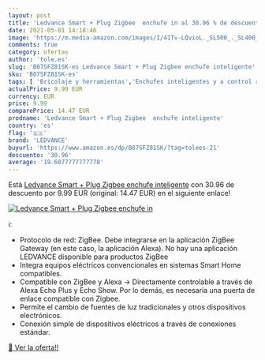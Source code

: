 ```yaml
---
layout: post
title: 'Ledvance Smart + Plug Zigbee  enchufe in al 30.96 % de descuento'
date: 2021-05-01 14:18:46
image: 'https://m.media-amazon.com/images/I/41Tv-LQvioL._SL500_._SL400_.jpg'
comments: true
category: ofertas
author: 'tole.es'
slug: 'B07SFZ81SK-es Ledvance Smart + Plug Zigbee enchufe inteligente'
sku: 'B07SFZ81SK-es'
tags: [ 'Bricolaje y herramientas','Enchufes inteligentes y a control remoto','Enchufes y accesorios','Instalación eléctrica','enchufe','inteligente','ledvance', ]
actualPrice: 9.99 EUR
currency: EUR
price: 9.99
comparePrice: 14.47 EUR
prodname: 'Ledvance Smart + Plug Zigbee  enchufe inteligente'
country: 'es'
flag: '🇪🇸'
brand: 'LEDVANCE'
buyurl: 'https://www.amazon.es/dp/B07SFZ81SK/?tag=tolees-21'
descuento: '30.96'
average: '19.6077777777778'
---
```


Está [Ledvance Smart + Plug Zigbee  enchufe inteligente](https://www.amazon.es/dp/B07SFZ81SK/?tag=tolees-21) con 30.96 de descuento por 9.99 EUR (original: 14.47 EUR) en el siguiente enlace!

[![Ledvance Smart + Plug Zigbee  enchufe in](https://m.media-amazon.com/images/I/41Tv-LQvioL._SL500_._SL400_.jpg)](https://www.amazon.es/dp/B07SFZ81SK/?tag=tolees-21)

ℹ️:

- Protocolo de red: ZigBee. Debe integrarse en la aplicación ZigBee Gateway (en este caso, la aplicación Alexa). No hay una aplicación LEDVANCE disponible para productos ZigBee
- Integra equipos eléctricos convencionales en sistemas Smart Home compatibles.
- Compatible con ZigBee y Alexa -> Directamente controlable a través de Alexa Echo Plus y Echo Show. Por lo demás, es necesaria una puerta de enlace compatible con Zigbee.
- Permite el cambio de fuentes de luz tradicionales y otros dispositivos electrónicos.
- Conexión simple de dispositivos eléctricos a través de conexiones estándar.

[🛒 Ver la oferta!!](https://www.amazon.es/dp/B07SFZ81SK/?tag=tolees-21)
